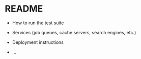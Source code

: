 # README
<!-- sadsfbsghj -->
* How to run the test suite

* Services (job queues, cache servers, search engines, etc.)

* Deployment instructions

* ...
